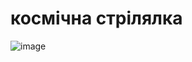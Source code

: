 # космічна стрілялка

![image](https://github.com/user-attachments/assets/42064a8d-62c7-41e8-a736-f02e3f955d04)
